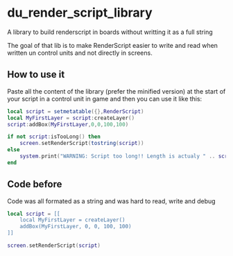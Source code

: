 # du_render_script_library

A library to build renderscript in boards without writting it as a full string

The goal of that lib is to make RenderScript easier to write and read when written un control units and not directly in screens.

## How to use it

Paste all the content of the library (prefer the minified version) at the start of your script in a control unit in game and then you can use it like this:

```lua
local script = setmetatable({},RenderScript)
local MyFirstLayer = script:createLayer()
script:addBox(MyFirstLayer,0,0,100,100)

if not script:isTooLong() then
    screen.setRenderScript(tostring(script))
else
    system.print("WARNING: Script too long!! Length is actualy " .. script:len() .. " / " .. script:getMaxSize())
end

```

## Code before

Code was all formated as a string and was hard to read, write and debug

```lua
local script = [[
    local MyFirstLayer = createLayer()
    addBox(MyFirstLayer, 0, 0, 100, 100)
]]

screen.setRenderScript(script)
```